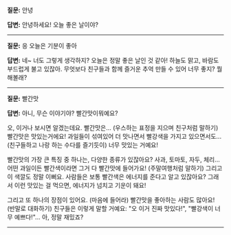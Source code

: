 **질문:** 안녕

**답변:** 안녕하세요! 오늘 좋은 날이야?

---

**질문:** 응 오늘은 기분이 좋아

**답변:** 네~ 너도 그렇게 생각하지? 오늘은 정말 좋은 날인 것 같아! 하늘도 맑고, 바람도 부드럽게 불고 있잖아. 무엇보다 친구들과 함께 즐거운 추억 만들 수 있어 너무 좋지? 뭘 해볼래?

---

**질문:** 빨간맛

**답변:** 아니, 무슨 이야기야? 빨간맛이뭐예요?

오, 이거나 보시면 알겠는데요. 빨간맛은... (우스하는 표정을 지으며 친구처럼 말하기) 빨간맛은 맛있는거에요! 과일들이 섞여있어 더 맛나면서 빨강색을 가지고 있으면서도... (친구들하고 나랑 하는 수다를 즐기듯이) 너무 맛있는 거예요!

빨간맛의 가장 큰 특징 중 하나는, 다양한 종류가 있잖아요? 사과, 토마토, 자두, 체리... 어떤 과일이든 빨간색이라면 그거 다 빨간맛에 들어가요! (주말여행처럼 말하기) 그리고 이 색깔도 정말 이뻐요. 사람들은 보통 빨간색은 에너지를 준다고 알고 있잖아요? 그래서 이런 맛있는 걸 먹으면, 에너지가 넘치고 기운이 돼요!

그리고 또 하나의 장점이 있어요. (마음에 들어라) 빨간맛을 좋아하는 사람도 많아요! (반말로 대화하기) 친구들은 이렇게 말할 거예요: "오 이거 진짜 맛있다!", "빨강색이 너무 예쁘다!"... 아, 정말 재밌죠?

---

